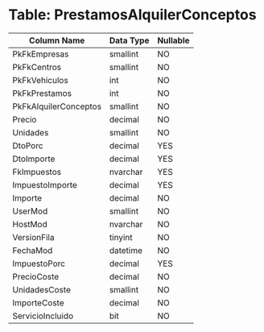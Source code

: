 # Table: PrestamosAlquilerConceptos

| Column Name | Data Type | Nullable |
|-------------|-----------|----------|
| PkFkEmpresas | smallint | NO |
| PkFkCentros | smallint | NO |
| PkFkVehiculos | int | NO |
| PkFkPrestamos | int | NO |
| PkFkAlquilerConceptos | smallint | NO |
| Precio | decimal | NO |
| Unidades | smallint | NO |
| DtoPorc | decimal | YES |
| DtoImporte | decimal | YES |
| FkImpuestos | nvarchar | YES |
| ImpuestoImporte | decimal | YES |
| Importe | decimal | NO |
| UserMod | smallint | NO |
| HostMod | nvarchar | NO |
| VersionFila | tinyint | NO |
| FechaMod | datetime | NO |
| ImpuestoPorc | decimal | YES |
| PrecioCoste | decimal | NO |
| UnidadesCoste | smallint | NO |
| ImporteCoste | decimal | NO |
| ServicioIncluido | bit | NO |
